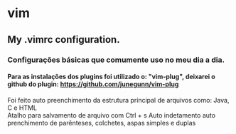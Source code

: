 # vim
## My .vimrc configuration.

### Configurações básicas que comumente uso no meu dia a dia.

#### Para as instalações dos plugins foi utilizado o: "vim-plug", deixarei o github do plugin: https://github.com/junegunn/vim-plug

Foi feito auto preenchimento da estrutura príncipal de arquivos como: Java, C e HTML<br>
Atalho para salvamento de arquivo com Ctrl + s
Auto indetamento
auto prenchimento de parênteses, colchetes, aspas simples e duplas
